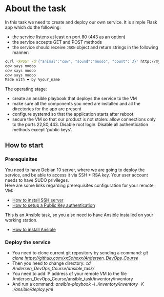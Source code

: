 # About the task #
In this task we need to create and deploy our own service. It is simple Flask app which do the following:  
* the service listens at least on port 80 (443 as an option)
* the service accepts GET and POST methods
* the service should receive `JSON` object and return strings in the following manner:
```sh
curl -XPOST -d'{"animal":"cow", "sound":"moooo", "count": 3}' http://myvm.localhost/
cow says moooo
cow says moooo
cow says moooo
Made with ❤️ by %your_name
```
The operating stage:
* create an ansible playbook that deploys the service to the VM
* make sure all the components you need are installed and all the directories for the app are present
* configure systemd so that the application starts after reboot
* secure the VM so that our product is not stolen: allow connections only to the ports 22,80,443. Disable root login. Disable all authentication methods except 'public keys'.

## How to start ##
### Prerequisites ###
You need to have Debian 10 server, where we are going to deploy the service, and be able to access it via SSH + RSA key. Your user account needs to have SUDO privileges.  
Here are some links regarding prerequisites configuration for your remote VM:  
* [How to install SSH server](https://phoenixnap.com/kb/how-to-enable-ssh-on-debian)
* [How to setup a Public Key authentication](https://www.ssh.com/academy/ssh/copy-id)  

This is an Ansible task, so you also need to have Ansible installed on your working station.  
* [How to install Ansible](https://docs.ansible.com/ansible/latest/installation_guide/intro_installation.html#installing-ansible-on-debian)  


### Deploy the service ###
* You need to clone current git repository by sending a command: *git clone https://github.com/xxSohoxx/Andersen_DevOps_Course* 
* Then you need to change directory: *cd Andersen_DevOps_Course/ansible_task/*
* You need to add IP address of your remote VM to the file Andersen_DevOps_Course/ansible_task/inventory/inventory
* And run a command: *ansible-playbook  -i ./inventory/inventory -K ./ansible/deploy.yml*

